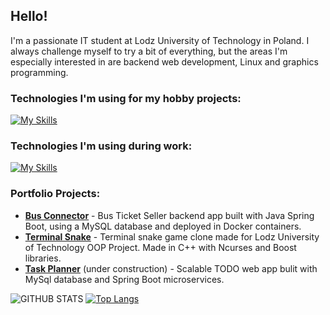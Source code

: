 ## Hello!

I'm a passionate IT student at Lodz University of Technology in Poland.
I always challenge myself to try a bit of everything, but the areas I'm especially interested in are backend web development, Linux and graphics programming.

### Technologies I'm using for my hobby projects:
[![My Skills](https://skillicons.dev/icons?i=cpp,cmake,python,godot,linux,bash,blender,opengl)](https://skillicons.dev)

### Technologies I'm using during work:
[![My Skills](https://skillicons.dev/icons?i=java,spring,docker,git,github,idea,maven,mysql,postman,selenium)](https://skillicons.dev)

### Portfolio Projects:

* __[Bus Connector](https://github.com/mat-kubiak/bus-connector)__ - Bus Ticket Seller backend app built with Java Spring Boot, using a MySQL database and deployed in Docker containers.
* __[Terminal Snake](https://github.com/mat-kubiak/Terminal-Snake)__ - Terminal snake game clone made for Lodz University of Technology OOP Project. Made in C++ with Ncurses and Boost libraries.
* __[Task Planner](https://github.com/mat-kubiak/task-planner)__ (under construction) - Scalable TODO web app bulit with MySql database and Spring Boot microservices.

![GITHUB STATS](https://github-readme-stats.vercel.app/api?username=mat-kubiak&show_icons=true&theme=github_dark&hide_border=true&hide=issues)
[![Top Langs](https://github-readme-stats.vercel.app/api/top-langs/?username=mat-kubiak&layout=compact&theme=github_dark&hide_border=true)](https://github.com/anuraghazra/github-readme-stats)
